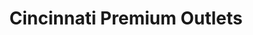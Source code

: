 ---
title: "Cincinnati Premium Outlets"
url: /monroe/cincinnati-premium-outlets/
shop: Einkaufszentrum
---